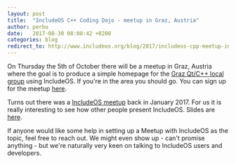 ```yaml
---
layout: post
title:  "IncludeOS C++ Coding Dojo - meetup in Graz, Austria"
author: perbu
date:   2017-08-30 08:00:42 +0200
categories: blog
redirect_to: http://www.includeos.org/blog/2017/includeos-cpp-meetup-in-graz.html
---
```


On Thursday the 5th of October there will be a meetup in Graz, Austria where the goal is to produce a simple homepage for the [Graz Qt/C++ local group](https://www.meetup.com/Graz-Qt-C-11-Meetup/) using IncludeOS. If you're in the area you should go. You can sign up for the meetup [here](https://www.meetup.com/Graz-Qt-C-11-Meetup/events/240890363/).

Turns out there was a [IncludeOS meetup] back in January 2017. For us it is really interesting to see how other people present IncludeOS. Slides are [here](https://gitlab.com/qtcpp-user-group-graz/Cpp_presentations/blob/master/IncludeOS/IncludeOS.pdf).

If anyone would like some help in setting up a Meetup with IncludeOS as the topic, feel free to reach out. We might even show up - can't promise anything - but we're naturally very keen on talking to IncludeOS users and developers.

[IncludeOS meetup]: https://www.meetup.com/Graz-Qt-C-11-Meetup/events/236210323/


